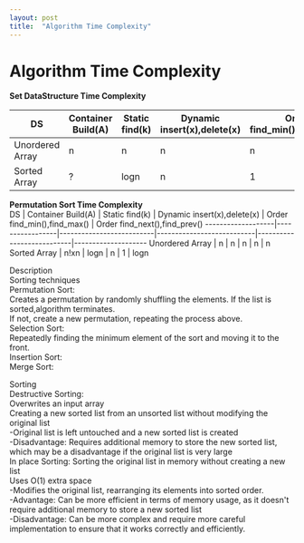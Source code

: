 ```yaml
---
layout: post
title:  "Algorithm Time Complexity"
---
```


# Algorithm Time Complexity 

**Set DataStructure Time Complexity** <br/>

DS            | Container Build(A)  | Static find(k) | Dynamic insert(x),delete(x) | Order find_min(),find_max() | Order find_next(),find_prev() 
-------------------|-----------------|--------------------------|---------------------------|---------------------------|--------------------
Unordered Array |   n    | n  | n  |   n |   n
Sorted Array | ? | logn | n | 1 | logn



**Permutation Sort Time Complexity** <br/>
DS            | Container Build(A)  | Static find(k) | Dynamic insert(x),delete(x) | Order find_min(),find_max() | Order find_next(),find_prev() 
-------------------|-----------------|--------------------------|---------------------------|---------------------------|--------------------
Unordered Array |   n    | n  | n  |   n |   n
Sorted Array | n!xn | logn | n | 1 | logn


Description <br/>
Sorting techniques <br/>
Permutation Sort: <br/>
Creates a permutation by randomly shuffling the elements. If the list is sorted,algorithm terminates. <br/>
If not, create a new permutation, repeating the process above.  <br/>
Selection Sort: <br/>
Repeatedly finding the minimum element of the sort and moving it to the front. <br/>
Insertion Sort: <br/>
Merge Sort: <br/>

Sorting <br/>
Destructive Sorting: <br/>
Overwrites an input array <br/>
Creating a new sorted list from an unsorted list without modifying the original list<br/> 
-Original list is left untouched and a new sorted list is created <br/>
-Disadvantage: Requires additional memory to store the new sorted list, which may be a disadvantage if the original list is very large <br/>
In place Sorting: Sorting the original list in memory without creating a new list<br/> 
Uses O(1) extra space <br/>
-Modifies the original list, rearranging its elements into sorted order. <br/>
-Advantage: Can be more efficient in terms of memory usage, as it doesn't require additional memory to store a new sorted list <br/>
-Disadvantage: Can be more complex and require more careful implementation to ensure that it works correctly and efficiently. <br/>
